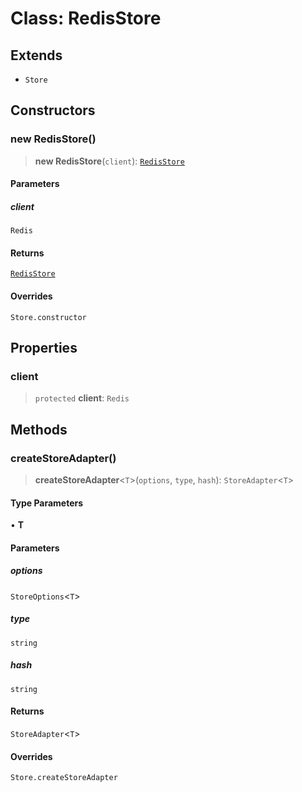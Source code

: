 # Class: RedisStore

## Extends

- `Store`

## Constructors

### new RedisStore()

> **new RedisStore**(`client`): [`RedisStore`](RedisStore.md)

#### Parameters

##### client

`Redis`

#### Returns

[`RedisStore`](RedisStore.md)

#### Overrides

`Store.constructor`

## Properties

### client

> `protected` **client**: `Redis`

## Methods

### createStoreAdapter()

> **createStoreAdapter**\<`T`\>(`options`, `type`, `hash`): `StoreAdapter`\<`T`\>

#### Type Parameters

• **T**

#### Parameters

##### options

`StoreOptions`\<`T`\>

##### type

`string`

##### hash

`string`

#### Returns

`StoreAdapter`\<`T`\>

#### Overrides

`Store.createStoreAdapter`
